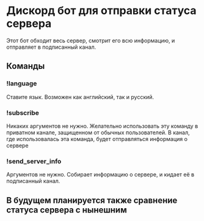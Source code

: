 # Дискорд бот для отправки статуса сервера

Этот бот обходит весь сервер, смотрит его всю информацию, и отправляет в подписанный канал.

## Команды 

### !language

Ставите язык. Возможен как английский, так и русский.

### !subscribe

Никаких аргументов не нужно. Желательно использовать эту команду в приватном канале, защищенном от обычных пользователей. В канал, где использовалась эта команда, будет отправляться информация о сервере

### !send_server_info

Аргументов не нужно. Собирает информацию о сервере, и кидает её в подписанный канал.

## В будущем планируется также сравнение статуса сервера с нынешним
